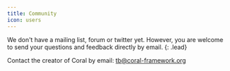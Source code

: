 ```yaml
---
title: Community
icon: users
---
```


We don't have a mailing list, forum or twitter yet. However, you are welcome to send your questions and feedback directly by email.
{: .lead}

Contact the creator of Coral by email: <tb@coral-framework.org>
